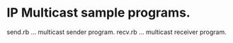 # IP Multicast sample programs.

send.rb ... multicast sender program.
recv.rb ... multicast receiver program.


